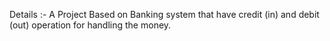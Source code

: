 Details :-  A Project Based on Banking system that have credit (in) and debit (out) operation for handling the money.